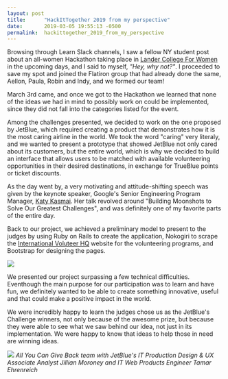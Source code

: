 ```yaml
---
layout: post
title:      "HackItTogether 2019 from my perspective"
date:       2019-03-05 19:55:13 -0500
permalink:  hackittogether_2019_from_my_perspective
---
```


Browsing through Learn Slack channels, I saw a fellow NY student post about an all-women Hackathon taking place in [Lander College For Women](https://lcw.touro.edu/) in the upcoming days, and I said to myself, *"Hey, why not?"*.  I proceeded to save my spot and joined the Flatiron group that had already done the same, Aellon, Paula, Robin and Indy, and we formed our team!

March 3rd came, and once we got to the Hackathon we learned that none of the ideas we had in mind to possibly work on could be implemented, since they did not fall into the categories listed for the event.

Among the challenges presented, we decided to work on the one proposed by JetBlue, which required creating a product that demonstrates how it is the most caring airline in the world.  We took the word "caring" very literaly, and we wanted to present a prototype that showed JetBlue not only cared about its customers, but the entire world, which is why we decided to build an interface that allows users to be matched with available volunteering opportunities in their desired destinations, in exchange for TrueBlue points or ticket discounts. 

As the day went by, a very motivating and attitude-shifting speech was given by the keynote speaker, Google's Senior Engineering Program Manager, [Katy Kasmai](http://katykasmai.com/).  Her talk revolved around "Building Moonshots to Solve Our Greatest Challenges", and was definitely one of my favorite parts of the entire day.

Back to our project, we achieved a preliminary model to present to the judges by using Ruby on Rails to create the application, Nokogiri to scrape the [International Voluteer HQ](https://www.volunteerhq.org/volunteer-abroad-programs/) website for the volunteering programs, and Bootstrap for designing the pages.  

![](https://i.imgur.com/UpT1W5N.jpg)

We presented our project surpassing a few technical difficulties.  Eventhough the main purpose for our participation was to learn and have fun, we definitely wanted to be able to create something innovative, useful and that could make a positive impact in the world.

We were incredibly happy to learn the judges chose us as the JetBlue's Challenge winners, not only because of the awesome prize, but because they were able to see what we saw behind our idea, not just in its implementation.  We were happy to know that ideas to help those in need are winning ideas.

![](https://i.imgur.com/tqPgKk2.jpg)
*All You Can Give Back team with JetBlue's IT Production Design & UX Associate Analyst Jillian Moroney and IT Web Products Engineer Tamar Ehrenreich*



